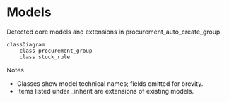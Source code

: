 # Models

Detected core models and extensions in procurement_auto_create_group.

```mermaid
classDiagram
    class procurement_group
    class stock_rule
```

Notes
- Classes show model technical names; fields omitted for brevity.
- Items listed under _inherit are extensions of existing models.
